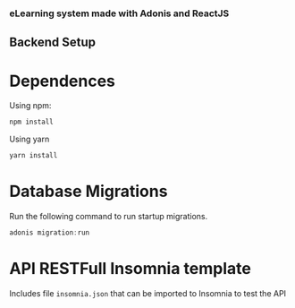 ### eLearning system made with Adonis and ReactJS

## Backend Setup

# Dependences

Using npm: 

```bash
npm install
```

Using yarn

```bash
yarn install
```

# Database Migrations

Run the following command to run startup migrations.

```js
adonis migration:run
```

# API RESTFull Insomnia template

Includes file `insomnia.json` that can be imported to Insomnia to test the API
